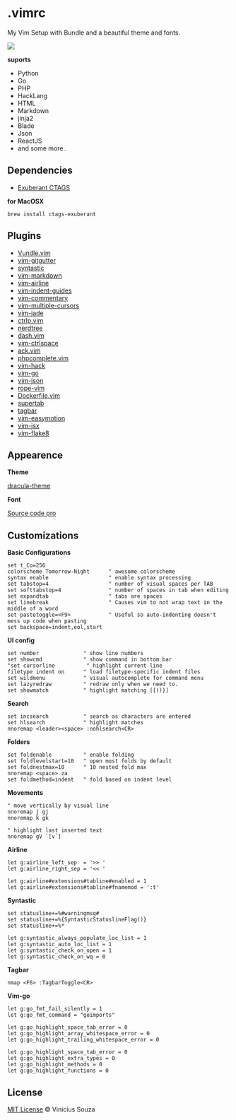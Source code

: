# .vimrc

My Vim Setup with Bundle and a beautiful theme and fonts.

<img src="http://cl.ly/image/030j171s3c3G/Screen%20Shot%202015-04-17%20at%202.09.30%20PM.png">

__suports__
 * Python
 * Go
 * PHP
 * HackLang
 * HTML
 * Markdown
 * jinja2
 * Blade
 * Json
 * ReactJS
 * and some more..
 
## Dependencies

 * [Exuberant CTAGS](http://ctags.sourceforge.net)

__for MacOSX__
 ```
 brew install ctags-exuberant
 ```

## Plugins

 * [Vundle.vim](http://github.com/gmarik/Vundle.vim)
 * [vim-gitgutter](http://github.com/airblade/vim-gitgutter)
 * [syntastic](http://github.com/scrooloose/syntastic)
 * [vim-markdown](http://github.com/tpope/vim-markdown)
 * [vim-airline](http://github.com/bling/vim-airline)
 * [vim-indent-guides](http://github.com/nathanaelkane/vim-indent-guides)
 * [vim-commentary](http://github.com/tpope/vim-commentary)
 * [vim-multiple-cursors](http://github.com/terryma/vim-multiple-cursors)
 * [vim-jade](http://github.com/digitaltoad/vim-jade)
 * [ctrlp.vim](http://github.com/kien/ctrlp.vim)
 * [nerdtree](http://github.com/scrooloose/nerdtree)
 * [dash.vim](http://github.com/rizzatti/dash.vim)
 * [vim-ctrlspace ](http://github.com/szw/vim-ctrlspace)
 * [ack.vim](http://github.com/mileszs/ack.vim)
 * [phpcomplete.vim](http://github.com/shawncplus/phpcomplete.vim)
 * [vim-hack](http://github.com/hhvm/vim-hack)
 * [vim-go](http://github.com/fatih/vim-go)
 * [vim-json](http://github.com/elzr/vim-json)
 * [rope-vim](http://github.com/klen/rope-vim)
 * [Dockerfile.vim](http://github.com/ekalinin/Dockerfile.vim)
 * [supertab](http://github.com/ervandew/supertab)
 * [tagbar](http://github.com/majutsushi/tagbar)
 * [vim-easymotion](http://github.com/Lokaltog/vim-easymotion)
 * [vim-jsx](https://github.com/mxw/vim-jsx)
 * [vim-flake8](https://github.com/nvie/vim-flake8)

## Appearence

__Theme__

[dracula-theme](https://github.com/zenorocha/dracula-theme)

__Font__

[Source code pro](http://blog.typekit.com/2012/09/24/source-code-pro/)

## Customizations

__Basic Configurations__

```viml
set t_Co=256
colorscheme Tomorrow-Night      " awesome colorscheme
syntax enable                   " enable syntax processing
set tabstop=4                   " number of visual spaces per TAB
set softtabstop=4               " number of spaces in tab when editing
set expandtab                   " tabs are spaces
set linebreak                   " Causes vim to not wrap text in the middle of a word
set pastetoggle=<F9>            " Useful so auto-indenting doesn't mess up code when pasting
set backspace=indent,eol,start
```

__UI config__
```viml
set number              " show line numbers
set showcmd             " show command in bottom bar
"set cursorline          " highlight current line
filetype indent on      " load filetype-specific indent files
set wildmenu            " visual autocomplete for command menu
set lazyredraw          " redraw only when we need to.
set showmatch           " highlight matching [{()}]
```

__Search__
```viml
set incsearch           " search as characters are entered
set hlsearch            " highlight matches
nnoremap <leader><space> :nohlsearch<CR>
```

__Folders__
```viml
set foldenable          " enable folding
set foldlevelstart=10   " open most folds by default
set foldnestmax=10      " 10 nested fold max
nnoremap <space> za
set foldmethod=indent   " fold based on indent level
```

__Movements__
```viml
" move vertically by visual line
nnoremap j gj
nnoremap k gk

" highlight last inserted text
nnoremap gV `[v`]
```

__Airline__

```viml
let g:airline_left_sep  = '>> '
let g:airline_right_sep = '<< '

let g:airline#extensions#tabline#enabled = 1
let g:airline#extensions#tabline#fnamemod = ':t'
```

__Syntastic__
```viml
set statusline+=%#warningmsg#
set statusline+=%{SyntasticStatuslineFlag()}
set statusline+=%*

let g:syntastic_always_populate_loc_list = 1
let g:syntastic_auto_loc_list = 1
let g:syntastic_check_on_open = 1
let g:syntastic_check_on_wq = 0

```

__Tagbar__
```viml
nmap <F6> :TagbarToggle<CR>
```

__Vim-go__
```viml
let g:go_fmt_fail_silently = 1
let g:go_fmt_command = "goimports"

let g:go_highlight_space_tab_error = 0
let g:go_highlight_array_whitespace_error = 0
let g:go_highlight_trailing_whitespace_error = 0

let g:go_highlight_space_tab_error = 0
let g:go_highlight_extra_types = 0
let g:go_highlight_methods = 0
let g:go_highlight_functions = 0
```

## License

[MIT License](http://vsouza.mit-license.org/) © Vinicius Souza

